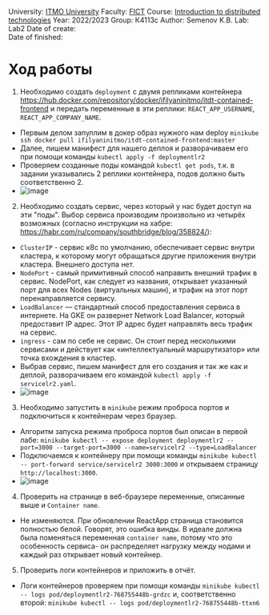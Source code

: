 University: [ITMO University](https://itmo.ru/ru/)
Faculty: [FICT](https://fict.itmo.ru)
Course: [Introduction to distributed technologies](https://github.com/itmo-ict-faculty/introduction-to-distributed-technologies)
Year: 2022/2023
Group: К4113с
Author: Semenov K.B.
Lab: Lab2
Date of create:   
Date of finished: 
# Ход работы
1. Необходимо создать `deployment` c двумя репликами контейнера https://hub.docker.com/repository/docker/ifilyaninitmo/itdt-contained-frontend и передать переменные в эти реплики: `REACT_APP_USERNAME`, `REACT_APP_COMPANY_NAME`.
- Первым делом запуллим в докер образ нужного нам deploy `minikube ssh docker pull ifilyaninitmo/itdt-contained-frontend:master`
- Далее, пишем манифест для нашего деплоя и разворачиваем его при помощи команды `kubectl apply -f deploymentlr2` 
- Проверяем созданные поды командой `kubectl get pods`, т.к. в задании указывались 2 реплики контейнера, подов должно быть соответственно 2.
- ![image](https://user-images.githubusercontent.com/121423344/209542084-48ced062-37f8-425a-9c5b-4529b102ff47.png)
2. Необходимо создать сервис, через который у нас будет доступ на эти "поды". Выбор сервиса производим произвольно из четырёх возможных (согласно инструкции на хабре: https://habr.com/ru/company/southbridge/blog/358824/):
- `ClusterIP` - сервис к8с по умолчанию, обеспечивает сервис внутри кластера, к которому могут обращаться другие приложения внутри кластера. Внешнего доступа нет.
- `NodePort` - самый примитивный способ направить внешний трафик в сервис. NodePort, как следует из названия, открывает указанный порт для всех Nodes (виртуальных машин), и трафик на этот порт перенаправляется сервису.
- `LoadBalancer`  — стандартный способ предоставления сервиса в интернете. На GKE он развернет Network Load Balancer, который предоставит IP адрес. Этот IP адрес будет направлять весь трафик на сервис.
- `ingress` - сам по себе не сервис. Он стоит перед несколькими сервисами и действует как «интеллектуальный маршрутизатор» или точка вхождения в кластер.
- Выбрав сервис, пишем манифест для его создания и так же как и деплой, разворачиваем его командой `kubectl apply -f servicelr2.yaml`.
- ![image](https://user-images.githubusercontent.com/121423344/209542162-88879618-6ccb-4b06-8f08-d1df0e27e80c.png)
3. Необходимо запустить в `minikube` режим проброса портов и подключиться к контейнерам через браузер.
- Алгоритм запуска режима проброса портов был описан в первой лабе: `minikube kubectl -- expose deployment deploymentlr2 --port=3000 --target-port=3000 --name=servicelr2 --type=LoadBalancer`
- Подключаемся к контейнеру при помощи команды `minikube kubectl -- port-forward service/servicelr2 3000:3000` и открываем страницу `http://localhost:3000`.
- ![image](https://user-images.githubusercontent.com/121423344/209543745-3b6fb042-74c0-44f6-a1a1-85d0258d0088.png)
4. Проверить на странице в веб-браузере переменные, описанные выше и `Container name`.
- Не изменяются. При обновлении ReactApp страница становится полностью белой. Говорят, это ошибка винды. В идеале должна была поменяться переменная `container name`, потому что это особенность сервиса- он распределяет нагрузку между нодами и каждый раз открывает новый контейнер.
5. Проверить логи контейнеров и приложить в отчёт.
- Логи контейнеров проверяем при помощи команды `minikube kubectl -- logs pod/deploymentlr2-768755448b-grdzc` и, соответственно второй: `minikube kubectl -- logs pod/deploymentlr2-768755448b-ttxn6`
